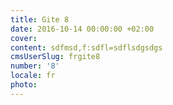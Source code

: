 ```yaml
---
title: Gite 8
date: 2016-10-14 00:00:00 +02:00
cover: 
content: sdfmsd,f:sdfl=sdflsdgsdgs
cmsUserSlug: frgite8
number: '8'
locale: fr
photo: 
---
```



